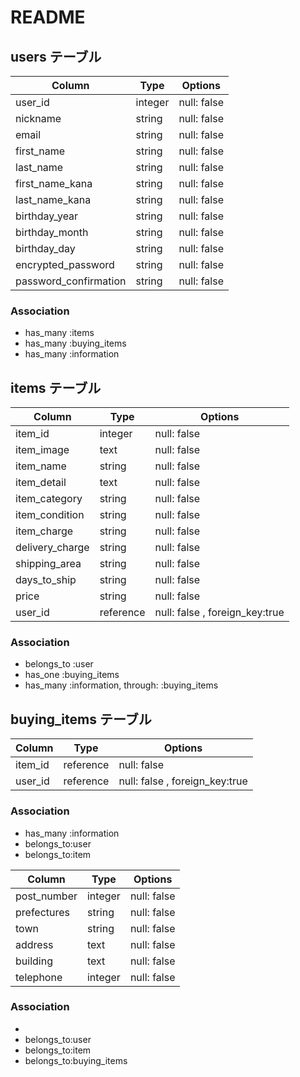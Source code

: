 # README

## users テーブル

| Column             | Type   | Options     |
| ------------------ | ------ | ----------- |
| user_id            |integer | null: false |
| nickname           | string | null: false |
| email              | string | null: false |
| first_name         | string | null: false |
| last_name          | string | null: false |
| first_name_kana    | string | null: false |
| last_name_kana     | string | null: false |
| birthday_year      | string | null: false |
| birthday_month     | string | null: false |
| birthday_day       | string | null: false |
| encrypted_password | string | null: false |
|password_confirmation| string | null: false |




### Association

- has_many :items
- has_many :buying_items
- has_many :information

## items テーブル

| Column            |  Type   | Options                       |
| ------------------| ------  | -----------                   |
| item_id           | integer | null: false                   |
| item_image        |  text   | null: false                   |
| item_name         | string  | null: false                   |
| item_detail       |  text   | null: false                   |
| item_category     | string  | null: false                   |
| item_condition    | string  | null: false                   |
| item_charge       | string  | null: false                   |
| delivery_charge   | string  | null: false                   |
| shipping_area     | string  | null: false                   |
| days_to_ship      | string  | null: false                   |
| price             | string  | null: false                   |
| user_id           |reference| null: false , foreign_key:true|


### Association

- belongs_to :user
- has_one :buying_items
- has_many :information, through: :buying_items


## buying_items テーブル

| Column            |  Type   | Options                       |
| ------------------| ------  | -----------                   |
| item_id           |reference| null: false                   |
| user_id           |reference| null: false , foreign_key:true|


### Association
- has_many :information
- belongs_to:user
- belongs_to:item

| Column            |  Type   | Options                       |
| ------------------| ------  | -----------                   |
| post_number       | integer | null: false                   |
| prefectures       |  string | null: false                   |
| town              |  string | null: false                   |
| address           |  text   | null: false                   |
| building          |  text   | null: false                   |
| telephone         | integer | null: false                   |

### Association
- 
- belongs_to:user
- belongs_to:item
- belongs_to:buying_items